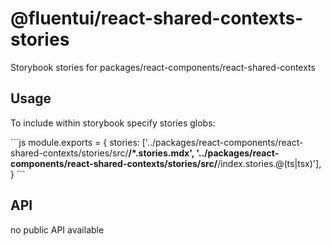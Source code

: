 # @fluentui/react-shared-contexts-stories

Storybook stories for packages/react-components/react-shared-contexts

## Usage

To include within storybook specify stories globs:

\`\`\`js
module.exports = {
stories: ['../packages/react-components/react-shared-contexts/stories/src/**/*.stories.mdx', '../packages/react-components/react-shared-contexts/stories/src/**/index.stories.@(ts|tsx)'],
}
\`\`\`

## API

no public API available
